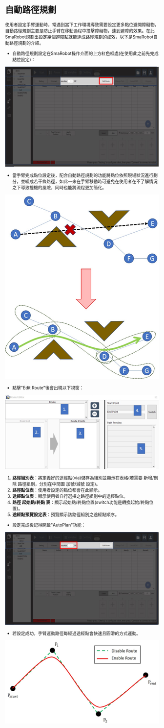 # 自動路徑規劃

使用者設定手臂運動時，常遇到當下工作環境導致需要設定更多點位避開障礙物，自動路徑規劃主要是防止手臂在移動過程中撞擊障礙物，達到避障的效果。在此SmaRobot規劃出設定幾個避障點就能達成路徑規劃的成效，以下是SmaRobot自動路徑規劃的介紹。

* 自動路徑規劃設定在SmaRobot操作介面的上方紅色框處\(在使用此之前先完成點位設定\)：

![SmaRobot&#x4ECB;&#x9762;&#x8DEF;&#x5F91;&#x898F;&#x5283;&#x4F4D;&#x7F6E;](../.gitbook/assets/25.jpg)

* 當手臂完成點位設定後，配合自動路徑規劃的功能將點位依照現場狀況進行劃分，並組成若干條路徑，如此一來在手臂移動時可避免在使用者在不了解情況之下導致撞機的風險，同時也能將流程更加簡化。

![&#x81EA;&#x52D5;&#x8DEF;&#x5F91;&#x898F;&#x5283;&#x85CD;&#x5716;](../.gitbook/assets/26.jpg)

* 點擊"Edit Route"後會出現以下視窗：

![](../.gitbook/assets/28%20%281%29.JPG)

1. **路徑組別表**：將定義好的途經點\(via\)儲存為組別並顯示在表格\(若需要 新增/刪除 路徑組別，分別在中間圖 加號/減號 設定\)。
2. **路徑點位表**：使用者設定的點位都會在此顯示。
3. **途經點位表**：顯示使用者自行選擇之路徑組別中的途經點位。
4. **路徑 起始點/終點 表**：顯示起始點/終點位置\(switch功能是轉換起始/終點位置\)。
5. **途經點預覽設定表**：預覽顯示該路徑組別之途經點順序。

* 設定完成後記得開啟"AutoPlan"功能：

![](../.gitbook/assets/29.jpg)

* 若設定成功，手臂運動路徑每經過途經點會快速且圓滑的方式運動。

![](../.gitbook/assets/30.jpg)

